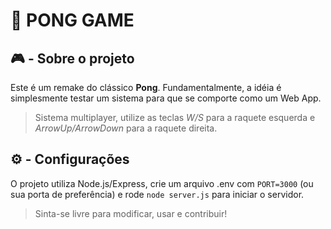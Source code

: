 # 🏓 PONG GAME

## 🎮 - Sobre o projeto
Este é um remake do clássico **Pong**. Fundamentalmente, a idéia é simplesmente testar um sistema para que se comporte como um Web App.

> Sistema multiplayer, utilize as teclas _W/S_ para a raquete esquerda e _ArrowUp/ArrowDown_ para a raquete direita.

## ⚙️ - Configurações
O projeto utiliza Node.js/Express, crie um arquivo .env com ```PORT=3000``` (ou sua porta de preferência) e rode `node server.js` para iniciar o servidor.

> Sinta-se livre para modificar, usar e contribuir!
